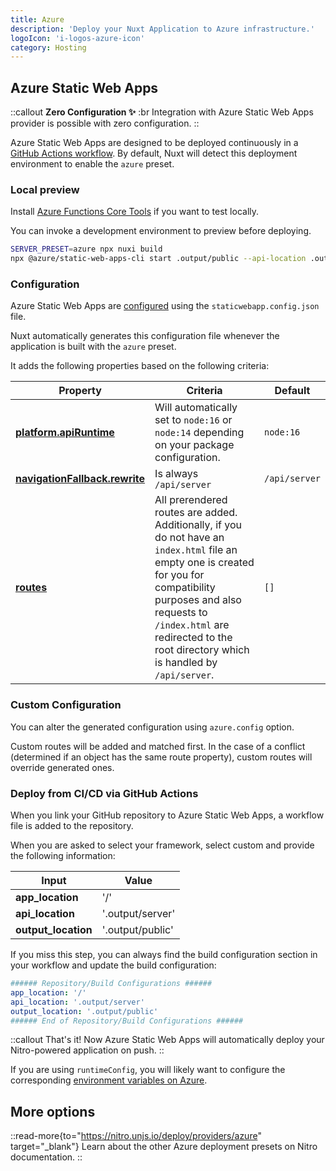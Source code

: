 ```yaml
---
title: Azure
description: 'Deploy your Nuxt Application to Azure infrastructure.'
logoIcon: 'i-logos-azure-icon'
category: Hosting
---
```


## Azure Static Web Apps

::callout
**Zero Configuration ✨**
:br
Integration with Azure Static Web Apps provider is possible with zero configuration.
::

Azure Static Web Apps are designed to be deployed continuously in a [GitHub Actions workflow](https://docs.microsoft.com/en-us/azure/static-web-apps/github-actions-workflow). By default, Nuxt will detect this deployment environment to enable the `azure` preset.

### Local preview

Install [Azure Functions Core Tools](https://docs.microsoft.com/en-us/azure/azure-functions/functions-run-local) if you want to test locally.

You can invoke a development environment to preview before deploying.

```bash [Terminal]
SERVER_PRESET=azure npx nuxi build
npx @azure/static-web-apps-cli start .output/public --api-location .output/server
```

### Configuration

Azure Static Web Apps are [configured](https://learn.microsoft.com/en-us/azure/static-web-apps/configuration) using the `staticwebapp.config.json` file.

Nuxt automatically generates this configuration file whenever the application is built with the `azure` preset.

It adds the following properties based on the following criteria:

| Property | Criteria | Default |
| --- | --- | --- |
| **[platform.apiRuntime](https://learn.microsoft.com/en-us/azure/static-web-apps/configuration#platform)** | Will automatically set to `node:16` or `node:14` depending on your package configuration. | `node:16` |
| **[navigationFallback.rewrite](https://learn.microsoft.com/en-us/azure/static-web-apps/configuration#fallback-routes)** | Is always `/api/server` | `/api/server` |
| **[routes](https://learn.microsoft.com/en-us/azure/static-web-apps/configuration#routes)** | All prerendered routes are added. Additionally, if you do not have an `index.html` file an empty one is created for you for compatibility purposes and also requests to `/index.html` are redirected to the root directory which is handled by `/api/server`.  | `[]` |

### Custom Configuration

You can alter the generated configuration using `azure.config` option.

Custom routes will be added and matched first. In the case of a conflict (determined if an object has the same route property), custom routes will override generated ones.

### Deploy from CI/CD via GitHub Actions

When you link your GitHub repository to Azure Static Web Apps, a workflow file is added to the repository.

When you are asked to select your framework, select custom and provide the following information:

| Input | Value |
| --- | --- |
| **app_location** | '/' |
| **api_location** | '.output/server' |
| **output_location** | '.output/public' |

If you miss this step, you can always find the build configuration section in your workflow and update the build configuration:

```yaml [.github/workflows/azure-static-web-apps-<RANDOM_NAME>.yml]
###### Repository/Build Configurations ######
app_location: '/'
api_location: '.output/server'
output_location: '.output/public'
###### End of Repository/Build Configurations ######
```

::callout
That's it! Now Azure Static Web Apps will automatically deploy your Nitro-powered application on push.
::

If you are using `runtimeConfig`, you will likely want to configure the corresponding [environment variables on Azure](https://docs.microsoft.com/en-us/azure/static-web-apps/application-settings).

## More options

::read-more{to="https://nitro.unjs.io/deploy/providers/azure" target="_blank"}
Learn about the other Azure deployment presets on Nitro documentation.
::
